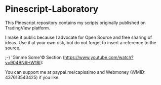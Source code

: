 # Pinescript-Laboratory
This Pinescript repository contains my scripts originally published on TradingView platform. 

I make it public because I advocate for Open Source and free sharing of ideas. Use it at your own risk, but do not forget to insert a reference to the source.

;-) 'Gimme Some'© Section (https://www.youtube.com/watch?v=904BN6HW1RI):

You can support me at paypal.me/capissimo and Webmoney (WMID: 437613543425) if you like.
